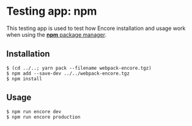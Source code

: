 # Testing app: npm 

This testing app is used to test how Encore installation and usage work when using the [**npm** package manager](https://docs.npmjs.com/cli/).

## Installation

```shell
$ (cd ../..; yarn pack --filename webpack-encore.tgz)
$ npm add --save-dev ../../webpack-encore.tgz
$ npm install
```

## Usage

```
$ npm run encore dev
$ npm run encore production
```